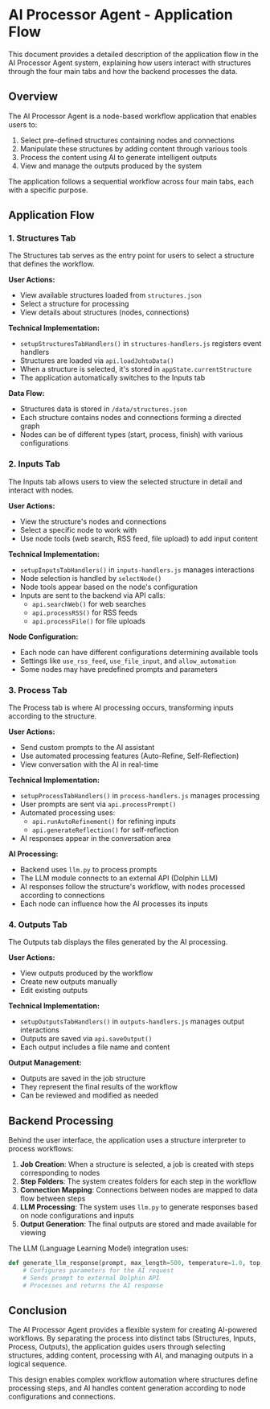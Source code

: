 # AI Processor Agent - Application Flow

This document provides a detailed description of the application flow in the AI Processor Agent system, explaining how users interact with structures through the four main tabs and how the backend processes the data.

## Overview

The AI Processor Agent is a node-based workflow application that enables users to:
1. Select pre-defined structures containing nodes and connections
2. Manipulate these structures by adding content through various tools
3. Process the content using AI to generate intelligent outputs
4. View and manage the outputs produced by the system

The application follows a sequential workflow across four main tabs, each with a specific purpose.

## Application Flow

### 1. Structures Tab

The Structures tab serves as the entry point for users to select a structure that defines the workflow.

**User Actions:**
- View available structures loaded from `structures.json`
- Select a structure for processing
- View details about structures (nodes, connections)

**Technical Implementation:**
- `setupStructuresTabHandlers()` in `structures-handlers.js` registers event handlers
- Structures are loaded via `api.loadJohtoData()`
- When a structure is selected, it's stored in `appState.currentStructure`
- The application automatically switches to the Inputs tab

**Data Flow:**
- Structures data is stored in `/data/structures.json`
- Each structure contains nodes and connections forming a directed graph
- Nodes can be of different types (start, process, finish) with various configurations

### 2. Inputs Tab

The Inputs tab allows users to view the selected structure in detail and interact with nodes.

**User Actions:**
- View the structure's nodes and connections
- Select a specific node to work with
- Use node tools (web search, RSS feed, file upload) to add input content

**Technical Implementation:**
- `setupInputsTabHandlers()` in `inputs-handlers.js` manages interactions
- Node selection is handled by `selectNode()`
- Node tools appear based on the node's configuration
- Inputs are sent to the backend via API calls:
  - `api.searchWeb()` for web searches
  - `api.processRSS()` for RSS feeds
  - `api.processFile()` for file uploads

**Node Configuration:**
- Each node can have different configurations determining available tools
- Settings like `use_rss_feed`, `use_file_input`, and `allow_automation`
- Some nodes may have predefined prompts and parameters

### 3. Process Tab

The Process tab is where AI processing occurs, transforming inputs according to the structure.

**User Actions:**
- Send custom prompts to the AI assistant
- Use automated processing features (Auto-Refine, Self-Reflection)
- View conversation with the AI in real-time

**Technical Implementation:**
- `setupProcessTabHandlers()` in `process-handlers.js` manages processing
- User prompts are sent via `api.processPrompt()`
- Automated processing uses:
  - `api.runAutoRefinement()` for refining inputs
  - `api.generateReflection()` for self-reflection
- AI responses appear in the conversation area

**AI Processing:**
- Backend uses `llm.py` to process prompts
- The LLM module connects to an external API (Dolphin LLM)
- AI responses follow the structure's workflow, with nodes processed according to connections
- Each node can influence how the AI processes its inputs

### 4. Outputs Tab

The Outputs tab displays the files generated by the AI processing.

**User Actions:**
- View outputs produced by the workflow
- Create new outputs manually
- Edit existing outputs

**Technical Implementation:**
- `setupOutputsTabHandlers()` in `outputs-handlers.js` manages output interactions
- Outputs are saved via `api.saveOutput()`
- Each output includes a file name and content

**Output Management:**
- Outputs are saved in the job structure
- They represent the final results of the workflow
- Can be reviewed and modified as needed

## Backend Processing

Behind the user interface, the application uses a structure interpreter to process workflows:

1. **Job Creation**: When a structure is selected, a job is created with steps corresponding to nodes
2. **Step Folders**: The system creates folders for each step in the workflow
3. **Connection Mapping**: Connections between nodes are mapped to data flow between steps
4. **LLM Processing**: The system uses `llm.py` to generate responses based on node configurations and inputs
5. **Output Generation**: The final outputs are stored and made available for viewing

The LLM (Language Learning Model) integration uses:
```python
def generate_llm_response(prompt, max_length=500, temperature=1.0, top_k=50, top_p=0.9, repetition_penalty=1.0):
    # Configures parameters for the AI request
    # Sends prompt to external Dolphin API
    # Processes and returns the AI response
```

## Conclusion

The AI Processor Agent provides a flexible system for creating AI-powered workflows. By separating the process into distinct tabs (Structures, Inputs, Process, Outputs), the application guides users through selecting structures, adding content, processing with AI, and managing outputs in a logical sequence.

This design enables complex workflow automation where structures define processing steps, and AI handles content generation according to node configurations and connections.